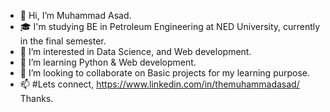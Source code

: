 - 👋 Hi, I’m Muhammad Asad.
- 🎓 I'm studying BE in Petroleum Engineering at NED University, currently in the final semester.
- 👀 I’m interested in Data Science, and Web development.
- 🌱 I’m learning Python & Web development.
- 💞️ I’m looking to collaborate on Basic projects for my learning purpose.
- 📫 #Lets connect,
          https://www.linkedin.com/in/themuhammadasad/
Thanks.


<!---
Muhammad-ASAD0/Muhammad-ASAD0 is a ✨ special ✨ repository because its `README.md` (this file) appears on your GitHub profile.
You can click the Preview link to take a look at your changes.
--->
